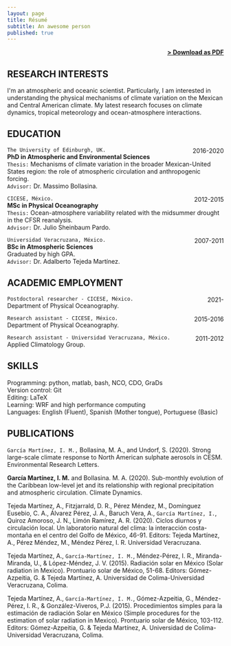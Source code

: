 ```yaml
---
layout: page
title: Résumé
subtitle: An awesome person
published: true
---
```


<span style="float: right; "><a href="{{ '/assets/resume.pdf' | prepend: site.baseurl }}"><strong>> Download as PDF</strong></a> </span>
<br>

## RESEARCH INTERESTS

I'm an atmospheric and oceanic scientist. Particularly, I am interested in understanding the physical mechanisms of climate variation on the Mexican and Central American climate.  My latest research focuses on climate dynamics, tropical meteorology and ocean-atmosphere interactions.

## EDUCATION

```The University of Edinburgh, UK. ```<span style="float: right; ">2016-2020</span>  
**PhD in Atmospheric and Environmental Sciences**  
```Thesis:``` Mechanisms of climate variation in the broader Mexican-United States region: the role of atmospheric circulation and anthropogenic forcing.
<br>```Advisor:``` Dr. Massimo Bollasina. 
 
```CICESE, México.``` <span style="float: right; ">2012-2015</span>  
**MSc in Physical Oceanography**  
```Thesis:``` Ocean-atmosphere variability related with the midsummer drought in the CFSR reanalysis.
<br>```Advisor:``` Dr. Julio Sheinbaum Pardo.

```Universidad Veracruzana, México.``` <span style="float: right; ">2007-2011</span>  
**BSc in Atmospheric Sciences**  
Graduated by high GPA.
<br>```Advisor:``` Dr. Adalberto Tejeda Martínez.

## ACADEMIC EMPLOYMENT

```Postdoctoral researcher - CICESE, México.``` <span style="float: right; ">2021-    </span>  <br>Department of Physical Oceanography.  


```Research assistant - CICESE, México.``` <span style="float: right; ">2015-2016</span>  
 Department of Physical Oceanography. 


```Research assistant - Universidad Veracruzana, México.``` <span style="float: right; ">2011-2012</span>  
 Applied Climatology Group.  


## SKILLS
Programming: python, matlab, bash, NCO, CDO, GraDs
<br>Version control: Git
<br>Editing: LaTeX
<br>Learning: WRF and high performance computing
<br>Languages: English (Fluent), Spanish (Mother tongue), Portuguese (Basic)

## PUBLICATIONS

<!--García Martínez, I. M. and Bollasina, M. A. Anthropogenic influence on three types of heat
waves over Mexico and the US in the CESM Large Ensemble. In preparation. -->

```García Martínez, I. M.,``` Bollasina, M. A., and Undorf, S. (2020). Strong large-scale climate
response to North American sulphate aerosols in CESM. Environmental Research Letters.

**García Martínez, I. M.** and Bollasina. M. A. (2020). Sub-monthly evolution of the Caribbean
low-level jet and its relationship with regional precipitation and atmospheric circulation.
Climate Dynamics.

Tejeda Martínez, A., Fitzjarrald, D. R., Pérez Méndez, M., Domínguez Eusebio, C. A., Álvarez Pérez, J. A., Baruch Vera, A., ```García Martínez, I.```, Quiroz Amoroso, J. N., Limón Ramírez, A. R. (2020). Ciclos diurnos y circulación local. Un laboratorio natural del clima: la interacción costa-montaña en el centro del Golfo de México, 46-91. Editors: Tejeda Martínez, A., Pérez Méndez, M., Méndez Pérez, I. R. Universidad Veracruzana.

Tejeda Martínez, A., ```García-Martínez, I. M.```, Méndez-Pérez, I. R., Miranda-Miranda, U., &
López-Méndez, J. V. (2015). Radiación solar en México (Solar radiation in Mexico). Prontuario
solar de México, 51-68. Editors: Gómez-Azpeitia, G. & Tejeda Martínez, A. Universidad de
Colima-Universidad Veracruzana, Colima.

Tejeda Martínez, A., ```García-Martínez, I. M.```, Gómez-Azpeitia, G., Méndez-Pérez, I. R., &
González-Viveros, P.J. (2015). Procedimientos simples para la estimación de radiación Solar en
México (Simple procedures for the estimation of solar radiation in Mexico). Prontuario solar de
México, 103-112. Editors: Gómez-Azpeitia, G. & Tejeda Martínez, A. Universidad de Colima-
Universidad Veracruzana, Colima.



<!-- ## EXPERIENCE
 
Title - **Comapany** <span style="float: right; ">Duration</span>  
_Description Phasellus a tellus volutpat, ornare sapien et, lacinia erat. Suspendisse congue, enim vitae mattis pulvinar, eros lacus porttitor neque, eu sodales nibh metus nec arcu. Vestibulum ante ipsum primis in faucibus orci luctus et ultrices posuere cubilia Curae;_  
Technologies used -->  



